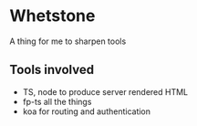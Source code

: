 # Whetstone

A thing for me to sharpen tools

## Tools involved

- TS, node to produce server rendered HTML
- fp-ts all the things
- koa for routing and authentication
